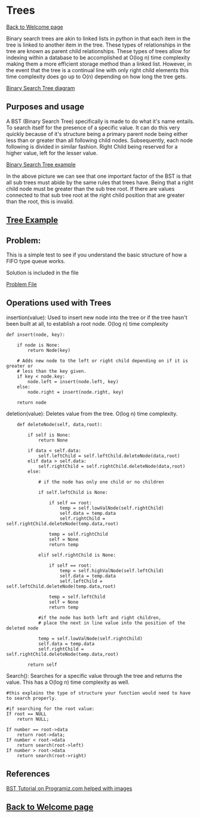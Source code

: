 # Trees

[Back to Welcome page](/welcome.md)

Binary search trees are akin to linked lists in python in that each item in the tree is linked to another item in the tree. These types of relationships in the tree are known as parent child relationships. These types of trees allow for indexing within a database to be accomplished at O(log n) time complexity making them a more efficient storage method than a linked list. However, in the event that the tree is a continual line with only right child elements this time complexity does go up to O(n) depending on how long the tree gets. 

[Binary Search Tree diagram](/pictures/binary_tree.jpeg)
## Purposes and usage
A BST (Binary Search Tree) specifically is made to do what it's name entails. To search itself for the presence of a specific value. It can do this very quickly because of it's structure being a primary parent node being either less than or greater than all following child nodes. Subsequently, each node following is divided in similar fashion. Right Child being reserved for a higher value, left for the lesser value. 

[Binary Search Tree example](/pictures/bst-vs-not-bst.webp)

In the above picture we can see that one important factor of the BST is that all sub trees must abide by the same rules that trees have. Being that a right child node must be greater than the sub tree root. If there are values connected to that sub tree root at the right child position that are greater than the root, this is invalid. 

## [Tree Example](/py%20files/tree.py)




## Problem: 

This is a simple test to see if you understand the basic structure of how a FIFO type queue works. 

Solution is included in the file

[Problem File](/py%20files/queueproblem.py)


## Operations used with Trees

insertion(value): Used to insert new node into the tree or if the tree hasn't been built at all, to establish a root node. O(log n) time complexity

```
def insert(node, key):

    if node is None:
        return Node(key)

    # Adds new node to the left or right child depending on if it is greater or 
    # less than the key given. 
    if key < node.key:
        node.left = insert(node.left, key)
    else:
        node.right = insert(node.right, key)

    return node
```
deletion(value): Deletes value from the tree. O(log n) time complexity. 

```  
    def deleteNode(self, data,root):

        if self is None:
            return None

        if data < self.data:
            self.leftChild = self.leftChild.deleteNode(data,root)
        elif data > self.data:
            self.rightChild = self.rightChild.deleteNode(data,root)
        else:

            # if the node has only one child or no children

            if self.leftChild is None:

                if self == root:
                    temp = self.lowValNode(self.rightChild)
                    self.data = temp.data
                    self.rightChild = self.rightChild.deleteNode(temp.data,root)

                temp = self.rightChild
                self = None
                return temp
            
            elif self.rightChild is None:

                if self == root:
                    temp = self.highValNode(self.leftChild)
                    self.data = temp.data
                    self.leftChild = self.leftChild.deleteNode(temp.data,root)

                temp = self.leftChild
                self = None
                return temp

            #if the node has both left and right children,
            # place the next in line value into the position of the deleted node    

            temp = self.lowValNode(self.rightChild)
            self.data = temp.data
            self.rightChild = self.rightChild.deleteNode(temp.data,root)

        return self
```
Search(): Searches for a specific value through the tree and returns the value. This has a O(log n) time complexity as well. 

```
#this explains the type of structure your function would need to have to search properly.

#if searching for the root value:
If root == NULL 
    return NULL;

If number == root->data 
    return root->data;
If number < root->data 
    return search(root->left)
If number > root->data 
    return search(root->right)
```






## References
[BST Tutorial on Programiz.com helped with images](https://www.programiz.com/dsa/binary-search-tree)


## [Back to Welcome page](/welcome.md)
